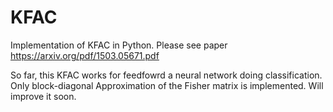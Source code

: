 # KFAC
Implementation of KFAC in Python. Please see paper https://arxiv.org/pdf/1503.05671.pdf

So far, this KFAC works for feedfowrd a neural network doing classification. Only block-diagonal Approximation of the Fisher matrix is implemented. Will improve it soon.

